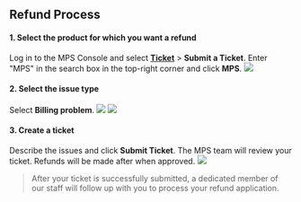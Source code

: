 
## Refund Process
#### 1. Select the product for which you want a refund
Log in to the MPS Console and select [**Ticket**](https://console.cloud.tencent.com/workorder) > **Submit a Ticket**. Enter "MPS" in the search box in the top-right corner and click **MPS**.
![](https://main.qcloudimg.com/raw/cad4289abc90e1dd6677492e7d447f68.png)

#### 2. Select the issue type
Select **Billing problem**.
![](https://main.qcloudimg.com/raw/f5b9ca9a1cb30a1489219e0a9aa0b533.png)
![](https://main.qcloudimg.com/raw/e5bfc906bc4339504cee648e092f3f21.png)

#### 3. Create a ticket
Describe the issues and click **Submit Ticket**. The MPS team will review your ticket. Refunds will be made after when approved.
![](https://main.qcloudimg.com/raw/1ba9bdb5d03c9e81eb60e46a59496427.png)

>After your ticket is successfully submitted, a dedicated member of our staff will follow up with you to process your refund application.
